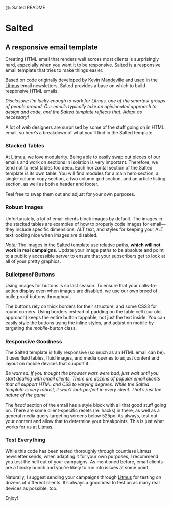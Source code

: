 @: Salted README

# Salted
## A responsive email template

Creating HTML email that renders well across most clients is surprisingly hard, especially when you want it to be responsive. Salted is a responsive email template that tries to make things easier.

Based on code originally developed by [Kevin Mandeville](http://twitter.com/KEVINgotbounce) and used in the [Litmus](http://litmus.com) email newsletters, Salted provides a base on which to build responsive HTML emails.

*Disclosure: I’m lucky enough to work for Litmus, one of the smartest groups of people around. Our emails typically take an opinionated approach to design and code, and the Salted template reflects that. Adapt as necessary!*

A lot of web designers are surprised by some of the stuff going on in HTML email, so here’s a breakdown of what you’ll find in the Salted template.

### Stacked Tables

At [Litmus](http://litmus.com), we love modularity. Being able to easily swap out pieces of our emails and work on sections in isolation is very important. Therefore, we tend not to nest tables too deep. Each horizontal section of the Salted template is its own table. You will find modules for a main hero section,  a single-column copy section, a two column grid section, and an article listing section, as well as both a header and footer.

Feel free to swap them out and adjust for your own purposes.

### Robust Images

Unfortunately, a lot of email clients block images by default. The images in the stacked tables are examples of how to properly code images for email—they include specific dimensions, ALT text, and styles for keeping your ALT text looking nice when images are disabled.

*Note:* The images in the Salted template use relative paths, **which will not work in real campaigns**. Update your image paths to be absolute and point to a publicly accessible server to ensure that your subscribers get to look at all of your pretty graphics.

### Bulletproof Buttons

Using images for buttons is so last season. To ensure that your calls-to-action display even when images are disabled, we use our own breed of bulletproof buttons throughout.

The buttons rely on thick borders for their structure, and some CSS3 for round corners. Using borders instead of padding on the table cell (our old approach) keeps the entire button tappable, not just the text inside. You can easily style the buttons using the inline styles, and adjust on mobile by targeting the *mobile-button* class.

### Responsive Goodness

The Salted template is fully responsive (so much as an HTML email can be). It uses fluid tables, fluid images, and media queries to adjust content and layout on mobile devices that support it.

*Be warned: If you thought the browser wars were bad, just wait until you start dealing with email clients. There are dozens of popular email clients that all support HTML and CSS to varying degrees. While the Salted template is very robust, it won’t look perfect in every client. That’s just the nature of the game.*

The *head* section of the email has a style block with all that good stuff going on. There are some client-specific resets (re: hacks) in there, as well as a general media query targeting screens below 525px. As always, test out your content and allow that to determine your breakpoints. This is just what works for us at [Litmus](http://litmus.com).

### Test Everything

While this code has been tested thoroughly through countless Litmus newsletter sends, when adapting it for your own purposes, I recommend you test the hell out of your campaigns. As mentioned before, email clients are a finicky bunch and you’re likely to run into issues at some point.

Naturally, I suggest sending your campaigns through [Litmus](http://litmus.com) for testing on dozens of different clients. It’s always a good idea to test on as many real devices as possible, too.

Enjoy!
